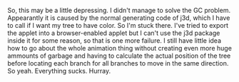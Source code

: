So, this may be a little depressing.
I didn't manage to solve the GC problem. Appearantly it is caused by the normal generating code of j3d, which I have to call if I want my tree to have color. So I'm stuck there.
I've tried to export the applet into a browser-enabled applet but I can't use the j3d package inside it for some reason, so that is one more failure.
I still have little idea how to go about the whole animation thing without creating even more huge ammounts of garbage and having to calculate the actual position of the tree before locating each branch for all branches to move in the same direction.
So yeah. Everything sucks. Hurray.
